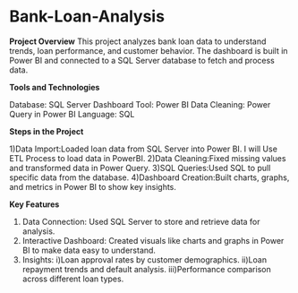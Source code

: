 # Bank-Loan-Analysis

**Project Overview**
This project analyzes bank loan data to understand trends, loan performance, and customer behavior. 
The dashboard is built in Power BI and connected to a SQL Server database to fetch and process data.

**Tools and Technologies**

Database: SQL Server
Dashboard Tool: Power BI
Data Cleaning: Power Query in Power BI
Language: SQL

**Steps in the Project**

1)Data Import:Loaded loan data from SQL Server into Power BI. I will Use ETL Process to load data in PowerBI.
2)Data Cleaning:Fixed missing values and transformed data in Power Query.
3)SQL Queries:Used SQL to pull specific data from the database.
4)Dashboard Creation:Built charts, graphs, and metrics in Power BI to show key insights.

**Key Features**

1) Data Connection: Used SQL Server to store and retrieve data for analysis.
2) Interactive Dashboard: Created visuals like charts and graphs in Power BI to make data easy to understand.
3) Insights:
      i)Loan approval rates by customer demographics.
      ii)Loan repayment trends and default analysis.
      iii)Performance comparison across different loan types.
